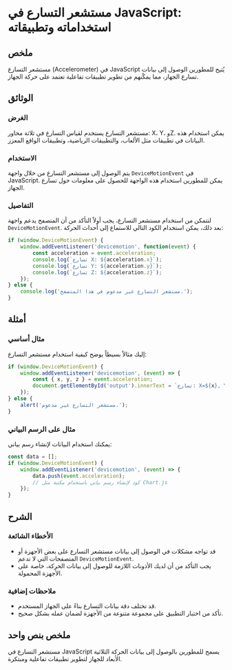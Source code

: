 <!--
Meta Description: # مستشعر التسارع في JavaScript: استخداماته وتطبيقاته ## ملخص مستشعر التسارع (Accelerometer) في JavaScript يُتيح للمطورين الوصول إلى بيانات تسارع الجها...
Meta Keywords: التسارع, مستشعر, javascript, على, acceleration
-->

# مستشعر التسارع في JavaScript: استخداماته وتطبيقاته

## ملخص
مستشعر التسارع (Accelerometer) في JavaScript يُتيح للمطورين الوصول إلى بيانات تسارع الجهاز، مما يمكّنهم من تطوير تطبيقات تفاعلية تعتمد على حركة الجهاز.

## الوثائق
### الغرض
مستشعر التسارع يستخدم لقياس التسارع في ثلاثة محاور: X، Y، وZ. يمكن استخدام هذه البيانات في تطبيقات مثل الألعاب، والتطبيقات الرياضية، وتطبيقات الواقع المعزز.

### الاستخدام
يتم الوصول إلى مستشعر التسارع من خلال واجهة `DeviceMotionEvent` في JavaScript. يمكن للمطورين استخدام هذه الواجهة للحصول على معلومات حول تسارع الجهاز.

### التفاصيل
لتتمكن من استخدام مستشعر التسارع، يجب أولاً التأكد من أن المتصفح يدعم واجهة `DeviceMotionEvent`. بعد ذلك، يمكن استخدام الكود التالي للاستماع إلى أحداث الحركة:

```javascript
if (window.DeviceMotionEvent) {
    window.addEventListener('devicemotion', function(event) {
        const acceleration = event.acceleration;
        console.log(`تسارع X: ${acceleration.x}`);
        console.log(`تسارع Y: ${acceleration.y}`);
        console.log(`تسارع Z: ${acceleration.z}`);
    });
} else {
    console.log('مستشعر التسارع غير مدعوم في هذا المتصفح.');
}
```

## أمثلة
### مثال أساسي
إليك مثالاً بسيطاً يوضح كيفية استخدام مستشعر التسارع:

```javascript
if (window.DeviceMotionEvent) {
    window.addEventListener('devicemotion', (event) => {
        const { x, y, z } = event.acceleration;
        document.getElementById('output').innerText = `تسارع: X=${x}, Y=${y}, Z=${z}`;
    });
} else {
    alert('مستشعر التسارع غير مدعوم.');
}
```

### مثال على الرسم البياني
يمكنك استخدام البيانات لإنشاء رسم بياني:

```javascript
const data = [];
if (window.DeviceMotionEvent) {
    window.addEventListener('devicemotion', (event) => {
        data.push(event.acceleration);
        // كود لإنشاء رسم بياني باستخدام مكتبة مثل Chart.js
    });
}
```

## الشرح
### الأخطاء الشائعة
- قد تواجه مشكلات في الوصول إلى بيانات مستشعر التسارع على بعض الأجهزة أو المتصفحات التي لا تدعم `DeviceMotionEvent`.
- يجب التأكد من أن لديك الأذونات اللازمة للوصول إلى بيانات الحركة، خاصة على الأجهزة المحمولة.

### ملاحظات إضافية
- قد تختلف دقة بيانات التسارع بناءً على الجهاز المستخدم.
- تأكد من اختبار التطبيق على مجموعة متنوعة من الأجهزة لضمان عمله بشكل صحيح.

## ملخص بنص واحد
مستشعر التسارع في JavaScript يسمح للمطورين بالوصول إلى بيانات الحركة الثلاثية الأبعاد للجهاز لتطوير تطبيقات تفاعلية ومبتكرة.